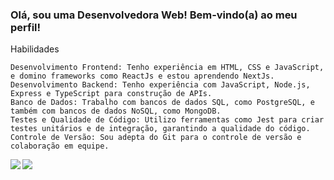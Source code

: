 ### Olá, sou uma Desenvolvedora Web! Bem-vindo(a) ao meu perfil!

Habilidades

    Desenvolvimento Frontend: Tenho experiência em HTML, CSS e JavaScript, e domino frameworks como ReactJs e estou aprendendo NextJs.
    Desenvolvimento Backend: Tenho experiência com JavaScript, Node.js, Express e TypeScript para construção de APIs.
    Banco de Dados: Trabalho com bancos de dados SQL, como PostgreSQL, e também com bancos de dados NoSQL, como MongoDB.
    Testes e Qualidade de Código: Utilizo ferramentas como Jest para criar testes unitários e de integração, garantindo a qualidade do código.
    Controle de Versão: Sou adepta do Git para o controle de versão e colaboração em equipe.

<div style="display: flex;">
  <img src="https://github-readme-stats.vercel.app/api/top-langs/?username=LauraSouzaCastro" />
  <img align="right" src="https://github-readme-stats.vercel.app/api?username=LauraSouzaCastro" />
<div>
